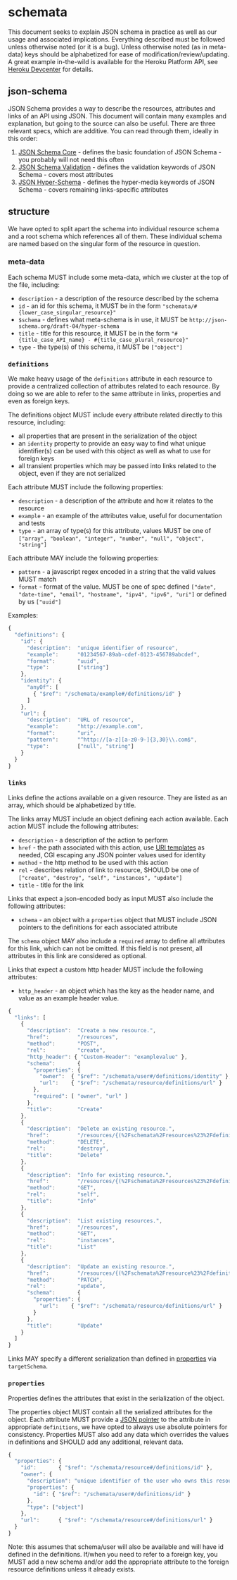 # schemata
This document seeks to explain JSON schema in practice as well as our usage and associated implications. Everything described must be followed unless otherwise noted (or it is a bug). Unless otherwise noted (as in meta-data) keys should be alphabetized for ease of modification/review/updating. A great example in-the-wild is available for the Heroku Platform API, see [Heroku Devcenter](https://devcenter.heroku.com/articles/platform-api-reference#schema) for details.

## json-schema

JSON Schema provides a way to describe the resources, attributes and links of an API using JSON. This document will contain many examples and explanation, but going to the source can also be useful. There are three relevant specs, which are additive. You can read through them, ideally in this order:

1. [JSON Schema Core](http://tools.ietf.org/html/draft-zyp-json-schema-04) - defines the basic foundation of JSON Schema - you probably will not need this often
2. [JSON Schema Validation](http://tools.ietf.org/html/draft-fge-json-schema-validation-00) - defines the validation keywords of JSON Schema - covers most attributes
3. [JSON Hyper-Schema](http://tools.ietf.org/html/draft-luff-json-hyper-schema-00) - defines the hyper-media keywords of JSON Schema - covers remaining links-specific attributes

## structure

We have opted to split apart the schema into individual resource schema and a root schema which references all of them. These individual schema are named based on the singular form of the resource in question.

### meta-data

Each schema MUST include some meta-data, which we cluster at the top of the file, including:

* `description` - a description of the resource described by the schema
* `id` - an id for this schema, it MUST be in the form `"schemata/#{lower_case_singular_resource}"`
* `$schema` - defines what meta-schema is in use, it MUST be `http://json-schema.org/draft-04/hyper-schema`
* `title` - title for this resource, it MUST be in the form `"#{title_case_API_name} - #{title_case_plural_resource}"`
* `type` - the type(s) of this schema, it MUST be `["object"]`

### `definitions`

We make heavy usage of the `definitions` attribute in each resource to provide a centralized collection of attributes related to each resource. By doing so we are able to refer to the same attribute in links, properties and even as foreign keys.

The definitions object MUST include every attribute related directly to this resource, including:

* all properties that are present in the serialization of the object
* an `identity` property to provide an easy way to find what unique identifier(s) can be used with this object as well as what to use for foreign keys
* all transient properties which may be passed into links related to the object, even if they are not serialized

Each attribute MUST include the following properties:

* `description` - a description of the attribute and how it relates to the resource
* `example` - an example of the attributes value, useful for documentation and tests
* `type` - an array of type(s) for this attribute, values MUST be one of `["array", "boolean", "integer", "number", "null", "object", "string"]`

Each attribute MAY include the following properties:

* `pattern` - a javascript regex encoded in a string that the valid values MUST match
* `format` - format of the value. MUST be one of spec defined `["date", "date-time", "email", "hostname", "ipv4", "ipv6", "uri"]` or defined by us `["uuid"]`

Examples:

```javascript
{
  "definitions": {
    "id": {
      "description":  "unique identifier of resource",
      "example":      "01234567-89ab-cdef-0123-456789abcdef",
      "format":       "uuid",
      "type":         ["string"]
    },
    "identity": {
      "anyOf": [
        { "$ref": "/schemata/example#/definitions/id" }
      ]
    },
    "url": {
      "description":  "URL of resource",
      "example":      "http://example.com",
      "format":       "uri",
      "pattern":      "^http://[a-z][a-z0-9-]{3,30}\\.com$",
      "type":         ["null", "string"]
    }
  }
}
```

### `links`

Links define the actions available on a given resource. They are listed as an array, which should be alphabetized by title.

The links array MUST include an object defining each action available. Each action MUST include the following attributes:

* `description` - a description of the action to perform
* `href` - the path associated with this action, use [URI templates](http://tools.ietf.org/html/rfc6570) as needed, CGI escaping any JSON pointer values used for identity
* `method` - the http method to be used with this action
* `rel` - describes relation of link to resource, SHOULD be one of `["create", "destroy", "self", "instances", "update"]`
* `title` - title for the link

Links that expect a json-encoded body as input MUST also include the following attributes:
* `schema` - an object with a `properties` object that MUST include JSON pointers to the definitions for each associated attribute

The `schema` object MAY also include a `required` array to define all attributes for this link, which can not be omitted.
If this field is not present, all attributes in this link are considered as optional.

Links that expect a custom http header MUST include the following attributes:
* `http_header` - an object which has the key as the header name, and value as an example header value.

```javascript
{
  "links": [
    {
      "description":  "Create a new resource.",
      "href":         "/resources",
      "method":       "POST",
      "rel":          "create",
      "http_header": { "Custom-Header": "examplevalue" },
      "schema":       {
        "properties": {
          "owner":  { "$ref": "/schemata/user#/definitions/identity" },
          "url":    { "$ref": "/schemata/resource/definitions/url" }
        },
        "required": [ "owner", "url" ]
      },
      "title":        "Create"
    },
    {
      "description":  "Delete an existing resource.",
      "href":         "/resources/{(%2Fschemata%2Fresources%23%2Fdefinitions%2Fidentity)}",
      "method":       "DELETE",
      "rel":          "destroy",
      "title":        "Delete"
    },
    {
      "description":  "Info for existing resource.",
      "href":         "/resources/{(%2Fschemata%2Fresources%23%2Fdefinitions%2Fidentity)}",
      "method":       "GET",
      "rel":          "self",
      "title":        "Info"
    },
    {
      "description":  "List existing resources.",
      "href":         "/resources",
      "method":       "GET",
      "rel":          "instances",
      "title":        "List"
    },
    {
      "description":  "Update an existing resource.",
      "href":         "/resources/{(%2Fschemata%2Fresource%23%2Fdefinitions%2Fidentity)}",
      "method":       "PATCH",
      "rel":          "update",
      "schema":       {
        "properties": {
          "url":    { "$ref": "/schemata/resource/definitions/url" }
        }
      },
      "title":        "Update"
    }
  ]
}
```

Links MAY specify a different serialization than defined in [properties](#properties) via `targetSchema`.

### `properties`

Properties defines the attributes that exist in the serialization of the object.

The properties object MUST contain all the serialized attributes for the object. Each attribute MUST provide a [JSON pointer](http://tools.ietf.org/html/draft-ietf-appsawg-json-pointer-07) to the attribute in appropriate `definitions`, we have opted to always use absolute pointers for consistency. Properties MUST also add any data which overrides the values in definitions and SHOULD add any additional, relevant data.

```javascript
{
  "properties": {
    "id":       { "$ref": "/schemata/resource#/definitions/id" },
    "owner": {
      "description": "unique identifier of the user who owns this resource",
      "properties": {
        "id": { "$ref": "/schemata/user#/definitions/id" }
      },
      "type": ["object"]
    },
    "url":      { "$ref": "/schemata/resource#/definitions/url" }
  }
}
```

Note: this assumes that schema/user will also be available and will have id defined in the definitions. If/when you need to refer to a foreign key, you MUST add a new schema and/or add the appropriate attribute to the foreign resource definitions unless it already exists.
